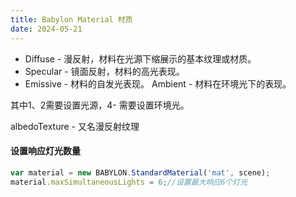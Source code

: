 ```yaml
---
title: Babylon Material 材质
date: 2024-05-21
---
```


- Diffuse - 漫反射，材料在光源下缩展示的基本纹理或材质。
- Specular - 镜面反射，材料的高光表现。
- Emissive - 材料的自发光表现。
Ambient - 材料在环境光下的表现。

其中1、2需要设置光源，4- 需要设置环境光。

albedoTexture - 又名漫反射纹理


#### 设置响应灯光数量

``` ts
var material = new BABYLON.StandardMaterial('mat', scene);
material.maxSimultaneousLights = 6;//设置最大响应6个灯光
```
